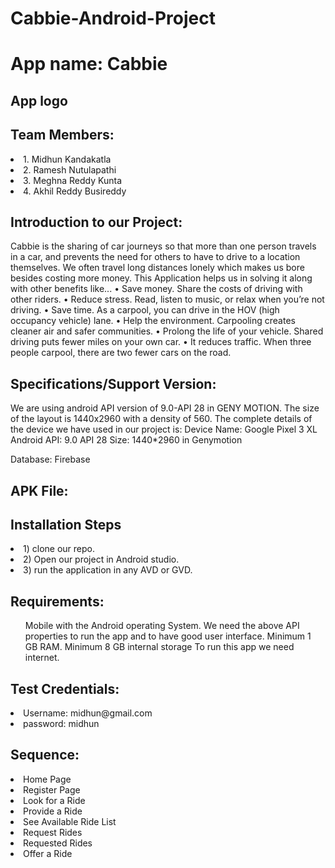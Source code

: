 # Cabbie-Android-Project
<h1>App name: Cabbie </h1>
<h2> App logo <h2>


<h2>Team Members:</h2>
 <li>1. Midhun Kandakatla</li>
 <li>2. Ramesh Nutulapathi</li>
 <li>3. Meghna Reddy Kunta</li>
 <li>4. Akhil Reddy Busireddy</li>


<h2> Introduction to our Project:</h2>
<p>Cabbie is the sharing of car journeys so that more than one person travels in a car, and prevents the need for others to have to drive to a location themselves. We often travel long distances lonely which makes us bore besides costing more money. This Application helps us in solving it along with other benefits like...
•	Save money. Share the costs of driving with other riders.
•	Reduce stress. Read, listen to music, or relax when you’re not driving.
•	Save time. As a carpool, you can drive in the HOV (high occupancy vehicle) lane.
•	Help the environment. Carpooling creates cleaner air and safer communities.
•	Prolong the life of your vehicle. Shared driving puts fewer miles on your own car.
•	It reduces traffic. When three people carpool, there are two fewer cars on the road.
</p>
<h2>Specifications/Support Version:</h2>

<p>We are using android API version of 9.0-API 28 in GENY MOTION. The size of the layout is 1440x2960 with a density of 560. 
The complete details of the device we have used in our project is:
Device Name: Google Pixel 3 XL
Android API: 9.0 API 28
Size: 1440*2960 in Genymotion</p>
Database: Firebase

<h2> APK File:</h2>



<h2>Installation Steps</h2>
<li>1) clone our repo.</li>
<li>2) Open our project in Android studio.</li>
<li>3) run the application in any AVD or GVD.</li>

<h2>Requirements:</h2>
<p>
<ul>
Mobile with the Android operating System.
We need the above API properties to run the app and to have good user interface.
Minimum 1 GB RAM.
Minimum 8 GB internal storage
To run this app we need internet.
</ul>
</p>
<h2>Test Credentials:</h2>
<li> Username: midhun@gmail.com</li>
<li>password: midhun</li>
</p>
<h2>Sequence:</h2>
 <li>Home Page</li>
 <li>Register Page</li>
 <li>Look for a Ride </li>
 <li>Provide a Ride</li>
 <li>See Available Ride List</li>
 <li>Request Rides</li>
 <li>Requested Rides</li>
 <li>Offer a Ride</li>
